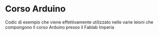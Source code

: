 # Corso Arduino

Codic di esempio che viene effettivamente utilizzato nelle varie leioni che compongono il corso Arduino presso il Fablab Imperia
